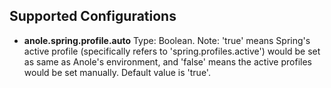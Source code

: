 ## Supported Configurations
* **anole.spring.profile.auto** Type: Boolean. Note: 'true' means Spring's active profile (specifically refers to 'spring.profiles.active') would be set as same as Anole's environment, and 'false' means the active profiles would be set manually. Default value is 'true'.  